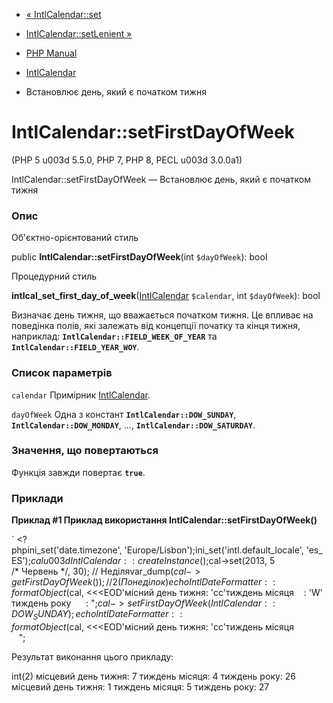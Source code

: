 - [« IntlCalendar::set](intlcalendar.set.md)
- [IntlCalendar::setLenient »](intlcalendar.setlenient.md)

- [PHP Manual](index.md)
- [IntlCalendar](class.intlcalendar.md)
- Встановлює день, який є початком тижня

# IntlCalendar::setFirstDayOfWeek

(PHP 5 u003d 5.5.0, PHP 7, PHP 8, PECL u003d 3.0.0a1)

IntlCalendar::setFirstDayOfWeek — Встановлює день, який є
початком тижня

### Опис

Об'єктно-орієнтований стиль

public **IntlCalendar::setFirstDayOfWeek**(int `$dayOfWeek`): bool

Процедурний стиль

**intlcal_set_first_day_of_week**([IntlCalendar](class.intlcalendar.md)
`$calendar`, int `$dayOfWeek`): bool

Визначає день тижня, що вважається початком тижня. Це впливає на
поведінка полів, які залежать від концепції початку та кінця тижня,
наприклад: **`IntlCalendar::FIELD_WEEK_OF_YEAR`** та
**`IntlCalendar::FIELD_YEAR_WOY`**.

### Список параметрів

`calendar`
Примірник [IntlCalendar](class.intlcalendar.md).

`dayOfWeek`
Одна з констант **`IntlCalendar::DOW_SUNDAY`**,
**`IntlCalendar::DOW_MONDAY`**, …, **`IntlCalendar::DOW_SATURDAY`**.

### Значення, що повертаються

Функція завжди повертає **`true`**.

### Приклади

**Приклад #1 Приклад використання **IntlCalendar::setFirstDayOfWeek()****

` <?phpini_set('date.timezone', 'Europe/Lisbon');ini_set('intl.default_locale', 'es_ES');$cal u003d IntlCalendar::createInstance();$cal->set(2013, 5 /* Червень */, 30); // Неділяvar_dump($cal->getFirstDayOfWeek()); // 2 (Понеділок)echo IntlDateFormatter::formatObject($cal, <<<EOD'місний день тижня: 'cc'тиждень місяця    : 'W'тиждень року      :
";$cal->setFirstDayOfWeek(IntlCalendar::DOW_SUNDAY);echo IntlDateFormatter::formatObject($cal, <<<EOD'місний день тижня: 'cc'тиждень місяця               
";

Результат виконання цього прикладу:

int(2)
місцевий день тижня: 7
тиждень місяця: 4
тиждень року: 26
місцевий день тижня: 1
тиждень місяця: 5
тиждень року: 27
